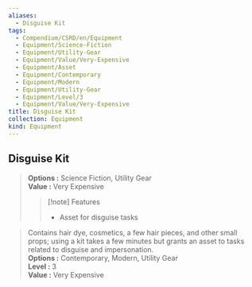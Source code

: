 ```yaml
---
aliases:
  - Disguise Kit
tags:
  - Compendium/CSRD/en/Equipment
  - Equipment/Science-Fiction
  - Equipment/Utility-Gear
  - Equipment/Value/Very-Expensive
  - Equipment/Asset
  - Equipment/Contemporary
  - Equipment/Modern
  - Equipment/Utility-Gear
  - Equipment/Level/3
  - Equipment/Value/Very-Expensive
title: Disguise Kit
collection: Equipment
kind: Equipment
---
```

## Disguise Kit  
  
>  
> **Options :** Science Fiction, Utility Gear  
> **Value :** Very Expensive  
>>[!note] Features  
>> - Asset for disguise tasks  
  
>Contains hair dye, cosmetics, a few hair pieces, and other small props; using a kit takes a few minutes but grants an asset to tasks related to disguise and impersonation.  
> **Options :** Contemporary, Modern, Utility Gear  
> **Level :** 3  
> **Value :** Very Expensive